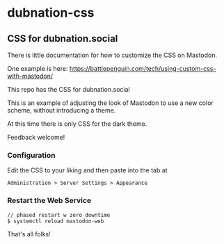 # dubnation-css

## CSS for dubnation.social

There is little documentation for how to customize the CSS on Mastodon.

One example is here:
https://battlepenguin.com/tech/using-custom-css-with-mastodon/

This repo has the CSS for dubnation.social

This is an example of adjusting the look of Mastodon to use a new color scheme, without introducing a theme.

At this time there is only CSS for the dark theme.

Feedback welcome!

### Configuration

Edit the CSS to your liking and then paste into the tab at 

```
Administration > Server Settings > Appearance
```

### Restart the Web Service

```
// phased restart w zero downtime
$ systemctl reload mastodon-web		
```

That's all folks! 

